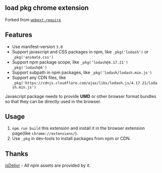 ## load pkg chrome extension

Forked from [`webext-require`](https://github.com/kricsleo/webext-require/)

## Features
- Use manifest-version `3.0`
- Support javascript and CSS packages in npm, like `_pkg('lodash')` or `_pkg('animate.css')`
- Support npm package scope, like `_pkg('lodash@4.17.21')`  `_pkg('lodash@4')`
- Support subpath in npm packages, like `_pkg('lodash/lodash.min.js')`
- Support any CDN files, like `_pkg('https://cdnjs.cloudflare.com/ajax/libs/lodash.js/4.17.21/lodash.min.js')`

Javascript package needs to provide **UMD** or other browser format bundles so that they can be directly used in the browser.

## Usage

1. `npm run build` this extension and install it in the browser extension page(like `chrome://extensions/`).
2. Use `_pkg` in dev-tools to install packages from npm or CDN.

## Thanks

[jsDelivr](https://www.jsdelivr.com/) - All npm assets are provided by it.
